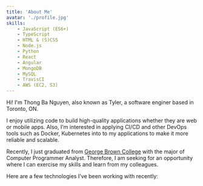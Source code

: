 ```yaml
---
title: 'About Me'
avatar: './profile.jpg'
skills:
    - JavaScript (ES6+)
    - TypeScript
    - HTML & (S)CSS
    - Node.js
    - Python
    - React
    - Angular
    - MongoDB
    - MySQL
    - TravisCI
    - AWS (EC2, S3)
---
```


Hi! I'm Thong Ba Nguyen, also known as Tyler, a software enginer based in Toronto, ON.

I enjoy utilizing code to build high-quality applications whether they are web or mobile apps. Also, I'm interested in applying CI/CD and other DevOps tools such as Docker, Kubernetes into to my applications to make it more reliable and scalable.

Recently, I just graduated from [George Brown College](https://www.georgebrown.ca/) with the major of Computer Programmer Analyst. Therefore, I am seeking for an opportunity where I can exercise my skills and learn from my colleagues.

Here are a few technologies I've been working with recently: